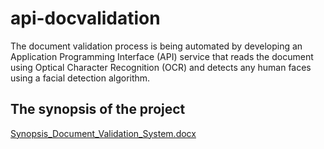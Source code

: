 # api-docvalidation
The document validation process is being automated by developing an Application Programming Interface (API) service that reads the document using Optical Character Recognition (OCR) and detects any human faces using a facial detection algorithm.

## The synopsis of the project
[Synopsis_Document_Validation_System.docx](https://github.com/doc-validation-system/api-doc-validation/files/9844195/Synopsis_Document_Validation_System_With_Signatures.docx)
